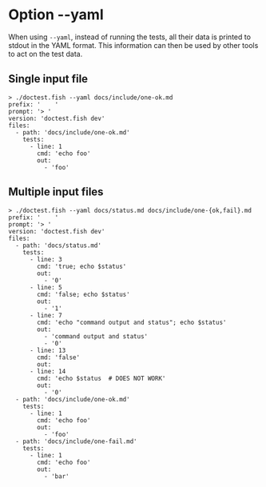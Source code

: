 # Option --yaml

When using `--yaml`, instead of running the tests, all their data is printed to stdout in the YAML format. This information can then be used by other tools to act on the test data.

## Single input file

    > ./doctest.fish --yaml docs/include/one-ok.md
    prefix: '    '
    prompt: '> '
    version: 'doctest.fish dev'
    files:
      - path: 'docs/include/one-ok.md'
        tests:
          - line: 1
            cmd: 'echo foo'
            out:
              - 'foo'

## Multiple input files

    > ./doctest.fish --yaml docs/status.md docs/include/one-{ok,fail}.md
    prefix: '    '
    prompt: '> '
    version: 'doctest.fish dev'
    files:
      - path: 'docs/status.md'
        tests:
          - line: 3
            cmd: 'true; echo $status'
            out:
              - '0'
          - line: 5
            cmd: 'false; echo $status'
            out:
              - '1'
          - line: 7
            cmd: 'echo "command output and status"; echo $status'
            out:
              - 'command output and status'
              - '0'
          - line: 13
            cmd: 'false'
            out:
          - line: 14
            cmd: 'echo $status  # DOES NOT WORK'
            out:
              - '0'
      - path: 'docs/include/one-ok.md'
        tests:
          - line: 1
            cmd: 'echo foo'
            out:
              - 'foo'
      - path: 'docs/include/one-fail.md'
        tests:
          - line: 1
            cmd: 'echo foo'
            out:
              - 'bar'
